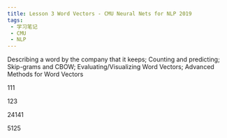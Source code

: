```yaml
---
title: Lesson 3 Word Vectors - CMU Neural Nets for NLP 2019
tags:
 - 学习笔记
 - CMU
 - NLP
---
```


Describing a word by the company that it keeps;  Counting and predicting;  Skip-grams and CBOW;  Evaluating/Visualizing Word Vectors;  Advanced Methods for Word Vectors

<!--more-->

111

123



24141

5125